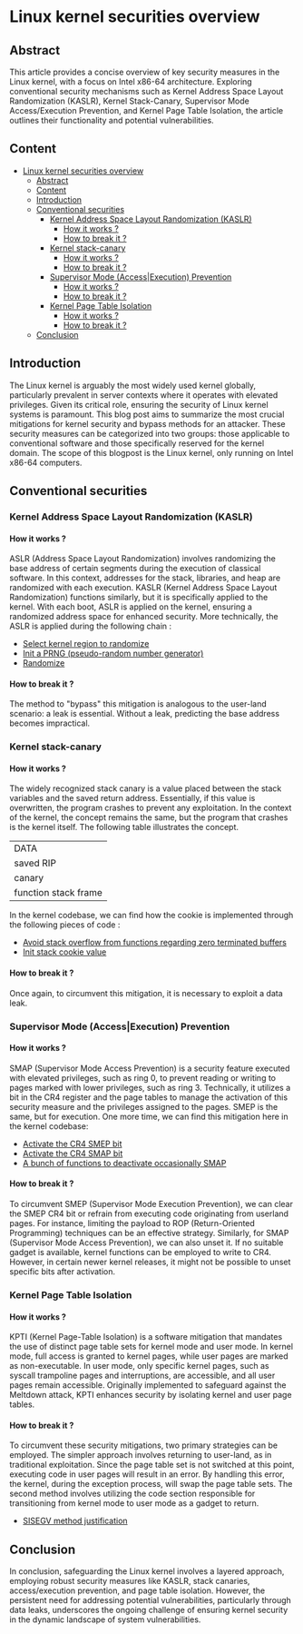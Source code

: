 # Linux kernel securities overview

## Abstract

This article provides a concise overview of key security measures in the Linux kernel, with a focus on Intel x86-64 architecture. Exploring conventional security mechanisms such as Kernel Address Space Layout Randomization (KASLR), Kernel Stack-Canary, Supervisor Mode Access/Execution Prevention, and Kernel Page Table Isolation, the article outlines their functionality and potential vulnerabilities.

## Content

- [Linux kernel securities overview](#linux-kernel-securities-overview)
  - [Abstract](#abstract)
  - [Content](#content)
  - [Introduction](#introduction)
  - [Conventional securities](#conventional-securities)
    - [Kernel Address Space Layout Randomization (KASLR)](#kernel-address-space-layout-randomization-kaslr)
      - [How it works ?](#how-it-works-)
      - [How to break it ?](#how-to-break-it-)
    - [Kernel stack-canary](#kernel-stack-canary)
      - [How it works ?](#how-it-works--1)
      - [How to break it ?](#how-to-break-it--1)
    - [Supervisor Mode (Access\|Execution) Prevention](#supervisor-mode-accessexecution-prevention)
      - [How it works ?](#how-it-works--2)
      - [How to break it ?](#how-to-break-it--2)
    - [Kernel Page Table Isolation](#kernel-page-table-isolation)
      - [How it works ?](#how-it-works--3)
      - [How to break it ?](#how-to-break-it--3)
  - [Conclusion](#conclusion)

## Introduction

The Linux kernel is arguably the most widely used kernel globally, particularly prevalent in server contexts where it operates with elevated privileges. Given its critical role, ensuring the security of Linux kernel systems is paramount. This blog post aims to summarize the most crucial mitigations for kernel security and bypass methods for an attacker. These security measures can be categorized into two groups: those applicable to conventional software and those specifically reserved for the kernel domain. The scope of this blogpost is the Linux kernel, only running on Intel x86-64 computers.

## Conventional securities

### Kernel Address Space Layout Randomization (KASLR)

#### How it works ?

ASLR (Address Space Layout Randomization) involves randomizing the base address of certain segments during the execution of classical software. In this context, addresses for the stack, libraries, and heap are randomized with each execution. KASLR (Kernel Address Space Layout Randomization) functions similarly, but it is specifically applied to the kernel. With each boot, ASLR is applied on the kernel, ensuring a randomized address space for enhanced security. More technically, the ASLR is applied during the following chain : 

- [Select kernel region to randomize](https://github.com/torvalds/linux/blob/88035e5694a86a7167d490bb95e9df97a9bb162b/arch/x86/mm/kaslr.c#L48)
- [Init a PRNG (pseudo-random number generator)](https://github.com/torvalds/linux/blob/88035e5694a86a7167d490bb95e9df97a9bb162b/arch/x86/mm/kaslr.c#L116)
- [Randomize](https://github.com/torvalds/linux/blob/88035e5694a86a7167d490bb95e9df97a9bb162b/arch/x86/mm/kaslr.c#L129)

#### How to break it ?

The method to "bypass" this mitigation is analogous to the user-land scenario: a leak is essential. Without a leak, predicting the base address becomes impractical.

### Kernel stack-canary

#### How it works ?

The widely recognized stack canary is a value placed between the stack variables and the saved return address. Essentially, if this value is overwritten, the program crashes to prevent any exploitation. In the context of the kernel, the concept remains the same, but the program that crashes is the kernel itself. The following table illustrates the concept.

|                      |
|----------------------|
| DATA                 |
| saved RIP            |
| canary               |
| function stack frame |

In the kernel codebase, we can find how the cookie is implemented through the following pieces of code :
- [Avoid stack overflow from functions regarding zero terminated buffers](https://github.com/torvalds/linux/blob/88035e5694a86a7167d490bb95e9df97a9bb162b/include/linux/stackprotector.h#L10)
- [Init stack cookie value](https://github.com/torvalds/linux/blob/88035e5694a86a7167d490bb95e9df97a9bb162b/arch/x86/include/asm/stackprotector.h#L50)

#### How to break it ?

Once again, to circumvent this mitigation, it is necessary to exploit a data leak.

### Supervisor Mode (Access|Execution) Prevention

#### How it works ?

SMAP (Supervisor Mode Access Prevention) is a security feature executed with elevated privileges, such as ring 0, to prevent reading or writing to pages marked with lower privileges, such as ring 3. Technically, it utilizes a bit in the CR4 register and the page tables to manage the activation of this security measure and the privileges assigned to the pages. SMEP is the same, but for execution. One more time, we can find this mitigation here in the kernel codebase:

- [Activate the CR4 SMEP bit](https://github.com/torvalds/linux/blob/0dd3ee31125508cd67f7e7172247f05b7fd1753a/arch/x86/kernel/cpu/common.c#L353C30-L353C30)
- [Activate the CR4 SMAP bit](https://github.com/torvalds/linux/blob/0dd3ee31125508cd67f7e7172247f05b7fd1753a/arch/x86/kernel/cpu/common.c#L364C30-L364C30)
- [A bunch of functions to deactivate occasionally SMAP](https://github.com/torvalds/linux/blob/0dd3ee31125508cd67f7e7172247f05b7fd1753a/arch/x86/include/asm/smap.h)

#### How to break it ?

To circumvent SMEP (Supervisor Mode Execution Prevention), we can clear the SMEP CR4 bit or refrain from executing code originating from userland pages. For instance, limiting the payload to ROP (Return-Oriented Programming) techniques can be an effective strategy. Similarly, for SMAP (Supervisor Mode Access Prevention), we can also unset it. If no suitable gadget is available, kernel functions can be employed to write to CR4. However, in certain newer kernel releases, it might not be possible to unset specific bits after activation.

### Kernel Page Table Isolation

#### How it works ?

KPTI (Kernel Page-Table Isolation) is a software mitigation that mandates the use of distinct page table sets for kernel mode and user mode. In kernel mode, full access is granted to kernel pages, while user pages are marked as non-executable. In user mode, only specific kernel pages, such as syscall trampoline pages and interruptions, are accessible, and all user pages remain accessible. Originally implemented to safeguard against the Meltdown attack, KPTI enhances security by isolating kernel and user page tables.

#### How to break it ?

To circumvent these security mitigations, two primary strategies can be employed. The simpler approach involves returning to user-land, as in traditional exploitation. Since the page table set is not switched at this point, executing code in user pages will result in an error. By handling this error, the kernel, during the exception process, will swap the page table sets. The second method involves utilizing the code section responsible for transitioning from kernel mode to user mode as a gadget to return.

- [SISEGV method justification](https://github.com/torvalds/linux/blob/0dd3ee31125508cd67f7e7172247f05b7fd1753a/arch/x86/entry/entry_64.S#L599)

## Conclusion

In conclusion, safeguarding the Linux kernel involves a layered approach, employing robust security measures like KASLR, stack canaries, access/execution prevention, and page table isolation. However, the persistent need for addressing potential vulnerabilities, particularly through data leaks, underscores the ongoing challenge of ensuring kernel security in the dynamic landscape of system vulnerabilities.
